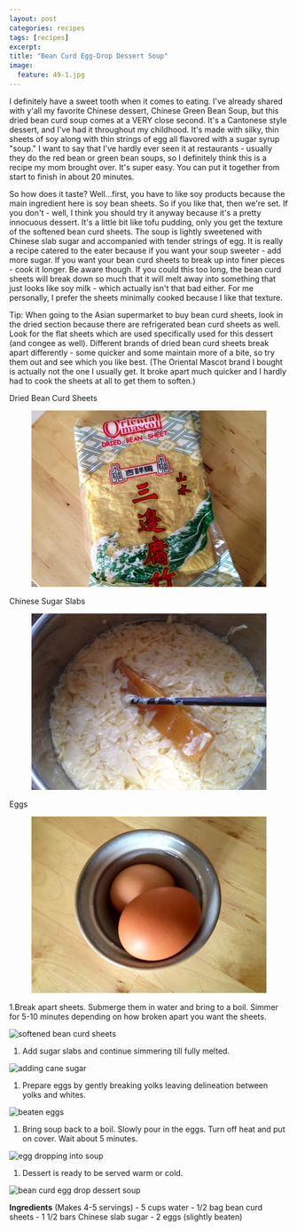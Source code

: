 ```yaml
---
layout: post
categories: recipes
tags: [recipes]
excerpt: 
title: "Bean Curd Egg-Drop Dessert Soup"
image:
  feature: 49-1.jpg
---
```


I definitely have a sweet tooth when it comes to eating.  I've already shared with y'all my favorite Chinese dessert, Chinese Green Bean Soup, but this dried bean curd soup comes at a VERY close second.  It's a Cantonese style dessert, and I've had it throughout my childhood.  It's made with silky, thin sheets of soy along with thin strings of egg all flavored with a sugar syrup "soup." I want to say that I've hardly ever seen it at restaurants - usually they do the red bean or green bean soups, so I definitely think this is a recipe my mom brought over.  It's super easy.  You can put it together from start to finish in about 20 minutes.  

So how does it taste? Well...first, you have to like soy products because the main ingredient here is soy bean sheets.  So if you like that, then we're set.  If you don't - well, I think you should try it anyway because it's a pretty innocuous dessert. It's a little bit like tofu pudding, only you get the texture of the softened bean curd sheets.  The soup is lightly sweetened with Chinese slab sugar and accompanied with tender strings of egg.  It is really a recipe catered to the eater because if you want your soup sweeter - add more sugar.  If you want your bean curd sheets to break up into finer pieces - cook it longer.  Be aware though. If you could this too long, the bean curd sheets will break down so much that it will melt away into something that just looks like soy milk - which actually isn't that bad either.  For me personally, I prefer the sheets minimally cooked because I like that texture.

Tip: When going to the Asian supermarket to buy bean curd sheets, look in the dried section because there are refrigerated bean curd sheets as well.  Look for the flat sheets which are used specifically used for this dessert (and congee as well).  Different brands of dried bean curd sheets break apart differently - some quicker and some maintain more of a bite, so try them out and see which you like best.  (The Oriental Mascot brand I bought is actually not the one I usually get.  It broke apart much quicker and I hardly had to cook the sheets at all to get them to soften.)


Dried Bean Curd Sheets

<figure> <img src='/images/49-2.jpg'> </figure>

Chinese Sugar Slabs

<figure> <img src='/images/49-6.jpg'> </figure>

Eggs

<figure> <img src='/images/49-4.jpg'> </figure>
<section class='recipe'>
<p>1.Break apart sheets.  Submerge them in water and bring to a boil.  Simmer for 5-10 minutes depending on how broken apart you want the sheets.</p>

<p><img alt="softened bean curd sheets" title="" src="../img/49-5.jpg"/></p>

<ol><li>Add sugar slabs and continue simmering till fully melted.</li></ol>

<p><img alt="adding cane sugar" title="" src="../img/49-6.jpg"/></p>

<ol><li>Prepare eggs by gently breaking yolks leaving delineation between yolks and whites.</li></ol>

<p><img alt="beaten eggs" title="" src="../img/49-7.jpg"/></p>

<ol><li>Bring soup back to a boil.  Slowly pour in the eggs.  Turn off heat and put on cover.  Wait about 5 minutes.</li></ol>

<p><img alt="egg dropping into soup" title="" src="../img/49-8.jpg"/></p>

<ol><li>Dessert is ready to be served warm or cold.</li></ol>

<p><img alt="bean curd egg drop dessert soup" title="" src="../img/49-9.jpg"/></p>

<p><strong>Ingredients</strong>
(Makes 4-5 servings)
- 5 cups water
- 1/2 bag bean curd sheets
- 1 1/2 bars Chinese slab sugar
- 2 eggs (slightly beaten)</p></section>